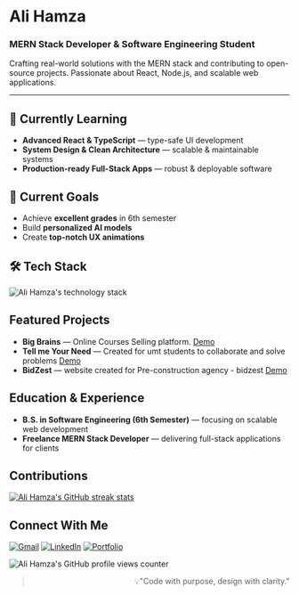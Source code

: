 <!-- Ali Hamza GitHub profile README - MERN stack developer, open source, React, Node.js, JavaScript, software engineering student -->

<div>
  <h1>Ali Hamza</h1>
  <h3>MERN Stack Developer & Software Engineering Student</h3>
  <p>Crafting real-world solutions with the MERN stack and contributing to open-source projects. Passionate about React, Node.js, and scalable web applications.</p>
</div>

---

## 🧠 Currently Learning
- **Advanced React & TypeScript** — type-safe UI development
- **System Design & Clean Architecture** — scalable & maintainable systems
- **Production-ready Full-Stack Apps** — robust & deployable software

## 🎯 Current Goals
- Achieve **excellent grades** in 6th semester
- Build **personalized AI models**
- Create **top-notch UX animations**

## 🛠️ Tech Stack
<p>
  <img src="https://skillicons.dev/icons?i=tailwind,mongodb,express,react,next,postman,typescript,js,cpp,cs" alt="Ali Hamza's technology stack" />
</p>


##  Featured Projects
- **Big Brains** — Online Courses Selling platform. [Demo](https://bigbrainss.vercel.app/)
- **Tell me Your Need** — Created for umt students to collaborate and solve problems [Demo](https://tellmeyourneed.vercel.app/)
- **BidZest** — website created for Pre-construction agency - bidzest  [Demo](https://bidzest.vercel.app/)

## Education & Experience
- **B.S. in Software Engineering (6th Semester)** — focusing on scalable web development
- **Freelance MERN Stack Developer** — delivering full-stack applications for clients

##  Contributions
<p >
  <a href="https://git.io/streak-stats">
    <img src="https://github-readme-streak-stats.herokuapp.com?user=thealihamza04&theme=icegray&hide_border=true&border_radius=15&short_numbers=true&date_format=j%20M%5B%20Y%5D&card_width=300&card_height=170&hide_current_streak=true&hide_longest_streak=true" alt="Ali Hamza's GitHub streak stats" />
  </a>
</p>

##  Connect With Me
<p>
  <a href="mailto:contact.developer.hamza@gmail.com"><img src="https://img.shields.io/badge/Gmail-D14836?style=for-the-badge&logo=gmail&logoColor=white" alt="Gmail" /></a>
  <a href="https://www.linkedin.com/in/contact-with-alihamza/"><img src="https://img.shields.io/badge/LinkedIn-0077B5?style=for-the-badge&logo=linkedin&logoColor=white" alt="LinkedIn" /></a>
  <a href="https://alihamza-portfolio.vercel.app/"><img src="https://img.shields.io/badge/Portfolio-blue?style=for-the-badge&logo=vercel&logoColor=white" alt="Portfolio" /></a>
</p>

<p >
  <img src="https://komarev.com/ghpvc/?username=thealihamza04&color=brightgreen" alt="Ali Hamza's GitHub profile views counter" />
</p>

<blockquote align="right">💡"Code with purpose, design with clarity." </blockquote>
